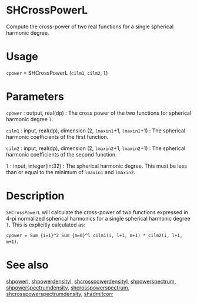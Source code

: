 # SHCrossPowerL

Compute the cross-power of two real functions for a single spherical harmonic degree.

# Usage

`cpower` = SHCrossPowerL (`cilm1`, `cilm2`, `l`)

# Parameters

`cpower` : output, real(dp)
:   The cross power of the two functions for spherical harmonic degree `l`.

`cilm1` : input, real(dp), dimension (2, `lmaxin1`+1, `lmaxin1`+1)
:   The spherical harmonic coefficients of the first function.

`cilm2` : input, real(dp), dimension (2, `lmaxin2`+1, `lmaxin2`+1)
:   The spherical harmonic coefficients of the second function.

`l` : input, integer(int32)
:   The spherical harmonic degree. This must be less than or equal to the minimum of `lmaxin1` and `lmaxin2`.

# Description

`SHCrossPowerL` will calculate the cross-power of two functions expressed in 4-pi normalized spherical harmonics for a single spherical harmonic degree `l`. This is explicitly calculated as:

`cpower = Sum_{i=1}^2 Sum_{m=0}^l cilm1(i, l+1, m+1) * cilm2(i, l+1, m+1)`.

# See also

[shpowerl](shpowerl.html), [shpowerdensityl](shpowerdensityl.html), [shcrosspowerdensityl](shcrosspowerdensityl.html), [shpowerspectrum](shpowerspectrum.html), [shpowerspectrumdensity](shpowerspectrumdensity.html), [shcrosspowerspectrum](shcrosspowerspectrum.html), [shcrosspowerspectrumdensity](shcrosspowerspectrumdensity.html), [shadmitcorr](shadmitcorr.html)

